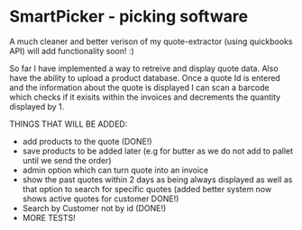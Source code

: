 # SmartPicker - picking software
A much cleaner and better verison of my quote-extractor (using quickbooks API) will add functionality soon! :)


So far I have implemented a way to retreive and display quote data. Also have the ability to upload a product database. Once a quote Id is entered and the information about the quote is displayed I can scan a barcode which checks if it exisits within the invoices and decrements the quantity displayed by 1.

THINGS THAT WILL BE ADDED:
- add products to the quote (DONE!)
- save products to be added later (e.g for butter as we do not add to pallet until we send the order)
- admin option which can turn quote into an invoice
- show the past quotes within 2 days as being always displayed as well as that option to search for specific quotes (added better system now shows active quotes for customer DONE!)
- Search by Customer not by id (DONE!)
- MORE TESTS!
  
